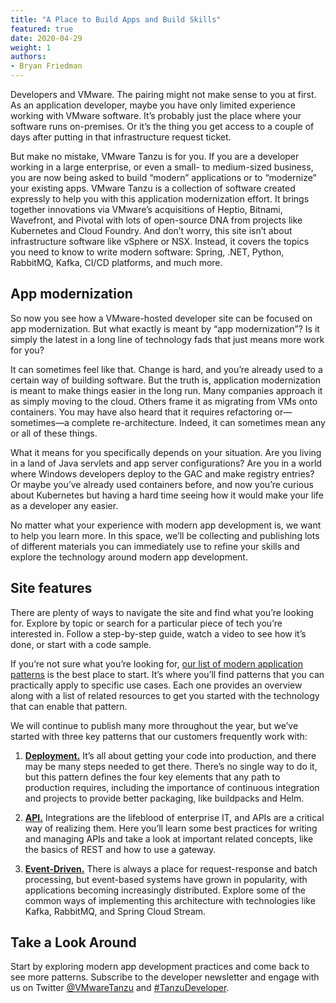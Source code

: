 ```yaml
---
title: "A Place to Build Apps and Build Skills"
featured: true
date: 2020-04-29
weight: 1
authors: 
- Bryan Friedman
---
```


Developers and VMware. The pairing might not make sense to you at first. As an application developer, maybe you have only limited experience working with VMware software. It’s probably just the place where your software runs on-premises. Or it’s the thing you get access to a couple of days after putting in that infrastructure request ticket.

But make no mistake, VMware Tanzu is for you. If you are a developer working in a large enterprise, or even a small- to medium-sized business, you are now being asked to build “modern” applications or to “modernize” your existing apps. VMware Tanzu is a collection of software created expressly to help you with this application modernization effort. It brings together innovations via VMware’s acquisitions of Heptio, Bitnami, Wavefront, and Pivotal with lots of open-source DNA from projects like Kubernetes and Cloud Foundry. And don’t worry, this site isn’t about infrastructure software like vSphere or NSX. Instead, it covers the topics you need to know to write modern software: Spring, .NET, Python, RabbitMQ, Kafka, CI/CD platforms, and much more.

## App modernization

So now you see how a VMware-hosted developer site can be focused on app modernization. But what exactly is meant by “app modernization”? Is it simply the latest in a long line of technology fads that just means more work for you? 

It can sometimes feel like that. Change is hard, and you’re already used to a certain way of building software. But the truth is, application modernization is meant to make things easier in the long run. Many companies approach it as simply moving to the cloud. Others frame it as migrating from VMs onto containers. You may have also heard that it requires refactoring or—sometimes—a complete re-architecture. Indeed, it can sometimes mean any or all of these things. 

What it means for you specifically depends on your situation. Are you living in a land of Java servlets and app server configurations? Are you in a world where Windows developers deploy to the GAC and make registry entries? Or maybe you’ve already used containers before, and now you’re curious about Kubernetes but having a hard time seeing how it would make your life as a developer any easier. 

No matter what your experience with modern app development is, we want to help you learn more. In this space, we’ll be collecting and publishing lots of different materials you can immediately use to refine your skills and explore the technology around modern app development.

## Site features

There are plenty of ways to navigate the site and find what you’re looking for. Explore by topic or search for a particular piece of tech you’re interested in. Follow a step-by-step guide, watch a video to see how it’s done, or start with a code sample.

If you’re not sure what you’re looking for, [our list of modern application patterns](/patterns) is the best place to start. It’s where you’ll find patterns that you can practically apply to specific use cases. Each one provides an overview along with a list of related resources to get you started with the technology that can enable that pattern.

We will continue to publish many more throughout the year, but we’ve started with three key patterns that our customers frequently work with:

1. [**Deployment.**](/patterns/deployment) It’s all about getting your code into production, and there may be many steps needed to get there. There’s no single way to do it, but this pattern defines the four key elements that any path to production requires, including the importance of continuous integration and projects to provide better packaging, like buildpacks and Helm.

2. [**API.**](/patterns/api) Integrations are the lifeblood of enterprise IT, and APIs are a critical way of realizing them. Here you’ll learn some best practices for writing and managing APIs and take a look at important related concepts, like the basics of REST and how to use a gateway.

3. [**Event-Driven.**](/patterns/eventing) There is always a place for request-response and batch processing, but event-based systems have grown in popularity, with applications becoming increasingly distributed. Explore some of the common ways of implementing this architecture with technologies like Kafka, RabbitMQ, and Spring Cloud Stream.

## Take a Look Around

Start by exploring modern app development practices and come back to see more patterns. Subscribe to the developer newsletter and engage with us on Twitter [@VMwareTanzu](https://twitter.com/vmwaretanzu) and [#TanzuDeveloper](https://twitter.com/search?q=%23TanzuDeveloper).
